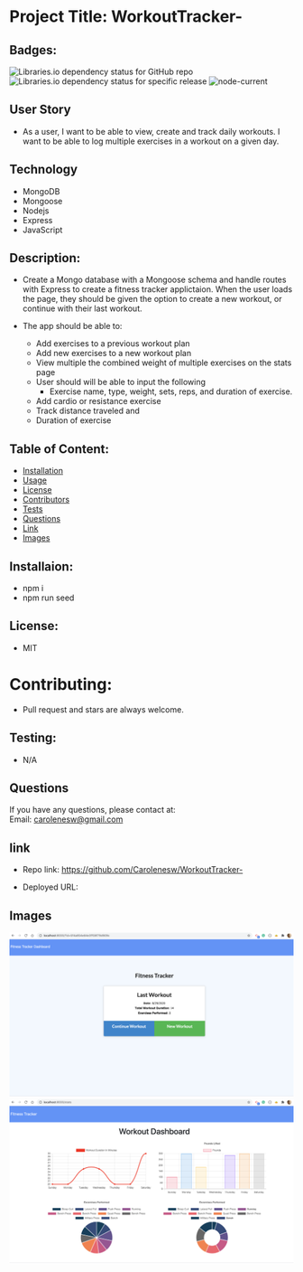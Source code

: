 
#  Project Title: WorkoutTracker-

## Badges: 
<img alt="Libraries.io dependency status for GitHub repo" src="https://img.shields.io/librariesio/github/carolenesw/WorkoutTracker-?color=%09%238B0000&logo=github&logoColor=%09%23E9967A"> <img alt="Libraries.io dependency status for specific release" src="https://img.shields.io/librariesio/release/NPM/mongoose/5.3.16?logo=NPM&logoColor=%09%23FFA07A"> <img alt="node-current" src="https://img.shields.io/node/v/express?style=flat-square"> 
 

## User Story 

* As a user, I want to be able to view, create and track daily workouts. I want to be able to log multiple exercises in a workout on a given day. 

## Technology

- MongoDB
- Mongoose
- Nodejs
- Express
- JavaScript

## Description: 

* Create a Mongo database with a Mongoose schema and handle routes with Express to create a fitness tracker applictaion. When the user loads the page, they should be given the option to create a new workout, or continue with their last workout.

* The app should be able to:

    - Add exercises to a previous workout plan
    - Add new exercises to a new workout plan
    - View multiple the combined weight of multiple exercises on the stats page
    - User should will be able to input the following 
        - Exercise name, type, weight, sets, reps, and duration of exercise. 
    - Add cardio or resistance exercise
    - Track distance traveled and 
    - Duration of exercise
  

## Table of Content: 

* [Installation](#installation)  
* [Usage](#usage)
* [License](#license)
* [Contributors](#contributors)
* [Tests](#tests)
* [Questions](#questions)
* [Link](#links)
* [Images](#images)

## Installaion:
* npm i
* npm run seed

## License: 
* MIT
# Contributing: 
* Pull request and stars are always welcome.
## Testing: 
* N/A

## Questions
If you have any questions, please contact at:   
Email: carolenesw@gmail.com

## link

* Repo link:
https://github.com/Carolenesw/WorkoutTracker-

* Deployed URL: 


## Images

<img src="public/asset/image/last_workout.png">

<img src="public/asset/image/charts.png">



